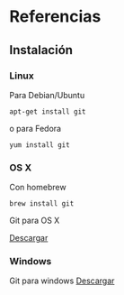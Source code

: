 # Referencias
## Instalación
### Linux
Para Debian/Ubuntu

	apt-get install git
	
o para Fedora

	yum install git

### OS X
Con homebrew
	
	brew install git
	
Git para OS X

[Descargar](http://git-scm.com/download/mac)

### Windows
Git para windows
[Descargar](http://git-scm.com/download/win)